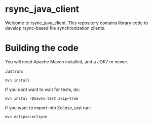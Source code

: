 rsync_java_client
======

Welcome to rsync_java_client. This repository contains library code to develop rsync-based file synchronization clients. 

# Building the code

You will need Apache Maven installed, and a JDK7 or newer. 

Just run:

```
mvn install
```

If you dont want to wait for tests, do:

```
mvn instal -Dmaven.test.skip=true
```

If you want to import into Eclipse, just run:

```
mvn eclipse:eclipse
```

